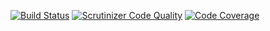 [![Build Status](https://travis-ci.org/eventjet/eventjet-i18n.svg?branch=master)](https://travis-ci.org/eventjet/eventjet-i18n)
[![Scrutinizer Code Quality](https://scrutinizer-ci.com/g/eventjet/eventjet-i18n/badges/quality-score.png?b=master)](https://scrutinizer-ci.com/g/eventjet/eventjet-i18n/?branch=master)
[![Code Coverage](https://scrutinizer-ci.com/g/eventjet/eventjet-i18n/badges/coverage.png?b=master)](https://scrutinizer-ci.com/g/eventjet/eventjet-i18n/?branch=master)
